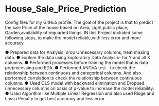 # House_Sale_Price_Prediction
Config files for my GitHub profile.
The goal of the project is that to predict the sale Price of the house based on Area, Light,public place, Garden,availability of requaried things.
IN this Project included some following steps, to make the model reliable,with less error and more accuracy.

● Prepared data for Analysis, drop Unnecessary columns, treat missing data.
● Explore the data using Exploratory Data Analysis- for Y and all X columns.
● Performed processes before training the model that is data preprocessing and EDA.
● Performed ANOVA test - to check the relationship between continuous and categorical columns. And also performed correlation to check the relationship between continuous columns.
● Used OLS model with backward elimination and Dropped unnecessary columns on basis of p-value to increase the model reliability.
● Used Algorithm like Multiple Linear Regression and also used Ridge and Lasso Penalty to get best accuracy and less error.


